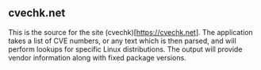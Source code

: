 ## cvechk.net
This is the source for the site (cvechk)[https://cvechk.net]. The application takes a list of CVE numbers, or any text which is then parsed, and will perform lookups for specific Linux distributions. The output will provide vendor information along with fixed package versions.
